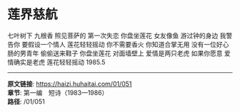 # 莲界慈航

七叶树下
九根香
照见菩萨的
第一次失恋
你盘坐莲花
女友像鱼
游过钟的身边
我警告你
要假设一个情人
莲花轻轻摇动
你不需要香火
你知道合掌无用
没有一位好心肠的男青年
偷偷送来鞋子
你盘坐莲花
对面墙壁上
爱情是两只老虎
如果你愿意
爱情确实是老虎
莲花轻轻摇动
1985.5

---

**原文链接**: https://haizi.huhaitai.com/01/051  
**章节**: 第一编　短诗（1983—1986）  
**路径**: /01/051

